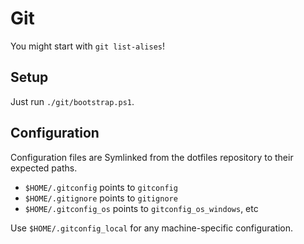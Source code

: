 # Git

You might start with `git list-alises`!

## Setup

Just run `./git/bootstrap.ps1`.

## Configuration

Configuration files are Symlinked from the dotfiles repository to their expected paths.

  - `$HOME/.gitconfig` points to `gitconfig`
  - `$HOME/.gitignore` points to `gitignore`
  - `$HOME/.gitconfig_os` points to `gitconfig_os_windows`, etc

Use `$HOME/.gitconfig_local` for any machine-specific configuration.
